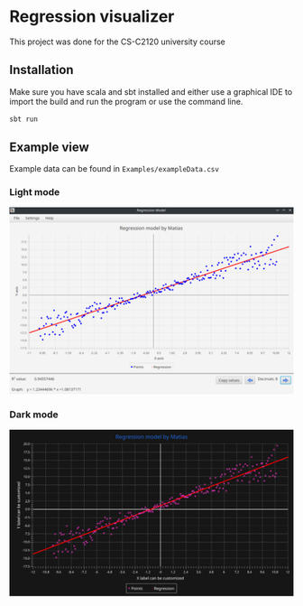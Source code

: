 # Regression visualizer

This project was done for the CS-C2120 university course

## Installation

Make sure you have scala and sbt installed and either use a graphical IDE to import the build and run the program or use the command line.

```bash
sbt run
```

## Example view

Example data can be found in `Examples/exampleData.csv`
### Light mode

![An example lightmode view of the program, containing a scatter plot of the example data](/Examples/ExampleView.png)

### Dark mode

![An example darkmode view of the program, containing a scatter plot of the example data](/Examples/ExampleDarkView.png)

